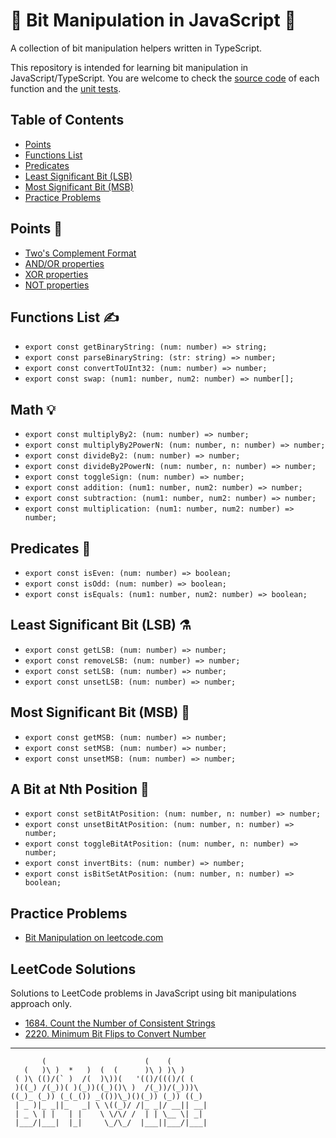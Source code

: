 # 🌟 Bit Manipulation in JavaScript 🌟
A collection of bit manipulation helpers written in TypeScript.

This repository is intended for learning bit manipulation in JavaScript/TypeScript.
You are welcome to check the [source code](https://github.com/mzusin/js-bit-manipulation/tree/main/src/core) of each function and the [unit tests](https://github.com/mzusin/js-bit-manipulation/tree/main/test).

## Table of Contents
- [Points](#points-)
- [Functions List](#functions-list-️)
- [Predicates](#predicates-)
- [Least Significant Bit (LSB)](#least-significant-bit-lsb-)
- [Most Significant Bit (MSB)](#most-significant-bit-msb-)
- [Practice Problems](#practice-problems)

## Points 📌
- [Two's Complement Format](https://github.com/mzusin/js-bit-manipulation/blob/main/README/Two's%20Complement%20Format.md)
- [AND/OR properties](https://github.com/mzusin/js-bit-manipulation/blob/main/README/AND-OR.md)
- [XOR properties](https://github.com/mzusin/js-bit-manipulation/blob/main/README/XOR.md)
- [NOT properties](https://github.com/mzusin/js-bit-manipulation/blob/main/README/NOT.md)

## Functions List ✍️
- `export const getBinaryString: (num: number) => string;`
- `export const parseBinaryString: (str: string) => number;`
- `export const convertToUInt32: (num: number) => number;`
- `export const swap: (num1: number, num2: number) => number[];`

## Math 💡
- `export const multiplyBy2: (num: number) => number;`
- `export const multiplyBy2PowerN: (num: number, n: number) => number;`
- `export const divideBy2: (num: number) => number;`
- `export const divideBy2PowerN: (num: number, n: number) => number;`
- `export const toggleSign: (num: number) => number;`
- `export const addition: (num1: number, num2: number) => number;`
- `export const subtraction: (num1: number, num2: number) => number;`
- `export const multiplication: (num1: number, num2: number) => number;`

## Predicates 🔬
- `export const isEven: (num: number) => boolean;`
- `export const isOdd: (num: number) => boolean;`
- `export const isEquals: (num1: number, num2: number) => boolean;`

## Least Significant Bit (LSB) ⚗️
- `export const getLSB: (num: number) => number;`
- `export const removeLSB: (num: number) => number;`
- `export const setLSB: (num: number) => number;`
- `export const unsetLSB: (num: number) => number;`

## Most Significant Bit (MSB) 🤔
- `export const getMSB: (num: number) => number;`
- `export const setMSB: (num: number) => number;`
- `export const unsetMSB: (num: number) => number;`

## A Bit at Nth Position 🧩
- `export const setBitAtPosition: (num: number, n: number) => number;`
- `export const unsetBitAtPosition: (num: number, n: number) => number;`
- `export const toggleBitAtPosition: (num: number, n: number) => number;`
- `export const invertBits: (num: number) => number;`
- `export const isBitSetAtPosition: (num: number, n: number) => boolean;`

## Practice Problems
- [Bit Manipulation on leetcode.com](https://leetcode.com/tag/bit-manipulation/)

## LeetCode Solutions
Solutions to LeetCode problems in JavaScript using bit manipulations approach only.
- [1684. Count the Number of Consistent Strings](https://leetcode.com/problems/count-the-number-of-consistent-strings/solutions/3646136/javascript-bit-manipulation-with-comments-9982/)
- [2220. Minimum Bit Flips to Convert Number](https://leetcode.com/problems/minimum-bit-flips-to-convert-number/solutions/3649410/javascript-bit-manipulation/)

--------------

``` 
       (                      (    (         
   (   )\ )  *   )  (  (      )\ ) )\ )      
 ( )\ (()/(` )  /(  )\))(   '(()/((()/( (    
 )((_) /(_))( )(_))((_)()\ )  /(_))/(_)))\   
((_)_ (_)) (_(_()) _(())\_)()(_)) (_)) ((_)  
 | _ )|_ _||_   _| \ \((_)/ /|_ _|/ __|| __| 
 | _ \ | |   | |    \ \/\/ /  | | \__ \| _|  
 |___/|___|  |_|     \_/\_/  |___||___/|___| 
```  































































































































































































































































































































